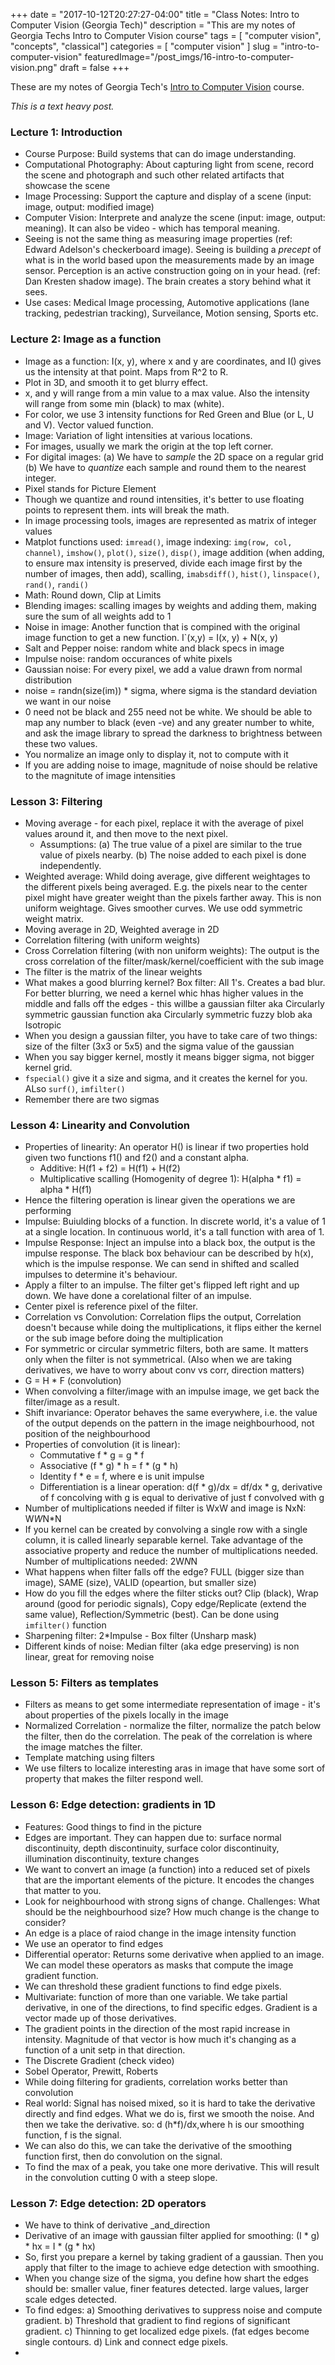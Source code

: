 +++
date        = "2017-10-12T20:27:27-04:00"
title       = "Class Notes: Intro to Computer Vision (Georgia Tech)"
description = "This are my notes of Georgia Techs Intro to Computer Vision course"
tags        = [ "computer vision", "concepts", "classical"]
categories  = [ "computer vision" ]
slug        = "intro-to-computer-vision"
featuredImage="/post_imgs/16-intro-to-computer-vision.png"
draft       = false
+++

These are my notes of Georgia Tech's [Intro to Computer Vision](https://www.udacity.com/course/introduction-to-computer-vision--ud810) course.

_This is a text heavy post._

### Lecture 1: Introduction

* Course Purpose: Build systems that can do image understanding.
* Computational Photography: About capturing light from scene, record the scene and photograph and such other related artifacts that showcase the scene
* Image Processing: Support the capture and display of a scene (input: image, output: modified image)
* Computer Vision: Interprete and analyze the scene (input: image, output: meaning). It can also be video - which has temporal meaning.
* Seeing is not the same thing as measuring image properties (ref: Edward Adelson's checkerboard image). Seeing is building a _precept_ of what is in the world based upon the measurements made by an image sensor. Perception is an active construction going on in your head. (ref: Dan Kresten shadow image). The brain creates a story behind what it sees.
* Use cases: Medical Image processing, Automotive applications (lane tracking, pedestrian tracking), Surveilance, Motion sensing, Sports etc.

### Lecture 2: Image as a function

* Image as a function: I(x, y), where x and y are coordinates, and I() gives us the intensity at that point. Maps from R^2 to R.
* Plot in 3D, and smooth it to get blurry effect.
* x, and y will range from a min value to a max value. Also the intensity will range from some min (black) to max (white).
* For color, we use 3 intensity functions for Red Green and Blue (or L, U and V). Vector valued function.
* Image: Variation of light intensities at various locations.
* For images, usually we mark the origin at the top left corner.
* For digital images: (a) We have to _sample_ the 2D space on a regular grid (b) We have to _quantize_ each sample and round them to the nearest integer.
* Pixel stands for Picture Element
* Though we quantize and round intensities, it's better to use floating points to represent them. ints will break the math.
* In image processing tools, images are represented as matrix of integer values
* Matplot functions used: `imread()`, image indexing: `img(row, col, channel)`, `imshow()`, `plot()`, `size()`, `disp()`, image addition (when adding, to ensure max intensity is preserved, divide each image first by the number of images, then add), scalling, `imabsdiff()`, `hist()`, `linspace()`, `rand()`, `randi()`
* Math: Round down, Clip at Limits
* Blending images: scalling images by weights and adding them, making sure the sum of all weights add to 1
* Noise in image: Another function that is compined with the original image function to get a new function. I`(x,y) = I(x, y) + N(x, y)
* Salt and Pepper noise: random white and black specs in image
* Impulse noise: random occurances of white pixels
* Gaussian noise: For every pixel, we add a value drawn from normal distribution
* noise = randn(size(im)) * sigma, where sigma is the standard deviation we want in our noise
* 0 need not be black and 255 need not be white. We should be able to map any number to black (even -ve) and any greater number to white, and ask the image library to spread the darkness to brightness between these two values.
* You normalize an image only to display it, not to compute with it
* If you are adding noise to image, magnitude of noise should be relative to the magnitute of image intensities


### Lesson 3: Filtering

* Moving average - for each pixel, replace it with the average of pixel values around it, and then move to the next pixel.
    * Assumptions: (a) The true value of a pixel are similar to the true value of pixels nearby. (b) The noise added to each pixel is done independently.
* Weighted average: Whild doing average, give different weightages to the different pixels being averaged. E.g. the pixels near to the center pixel might have greater weight than the pixels farther away. This is non uniform weightage. Gives smoother curves. We use odd symmetric weight matrix.
* Moving average in 2D, Weighted average in 2D
* Correlation filtering (with uniform weights)
* Cross Correlation filtering (with non uniform weights): The output is the cross correlation of the filter/mask/kernel/coefficient with the sub image
* The filter is the matrix of the linear weights
* What makes a good blurring kernel? Box filter: All 1's. Creates a bad blur. For better blurring, we need a kernel whic hhas higher values in the middle and falls off the edges - this willbe a gaussian filter aka Circularly symmetric gaussian function aka Circularly symmetric fuzzy blob aka Isotropic
* When you design a gaussian filter, you have to take care of two things: size of the filter (3x3 or 5x5) and the sigma value of the gaussian
* When you say bigger kernel, mostly it means bigger sigma, not bigger kernel grid.
* `fspecial()` give it a size and sigma, and it creates the kernel for you. ALso `surf()`, `imfilter()`
* Remember there are two sigmas

### Lesson 4: Linearity and Convolution

* Properties of linearity: An operator H() is linear if two properties hold given two functions f1() and f2() and a constant alpha.
    * Additive: H(f1 + f2) = H(f1) + H(f2)
    * Multiplicative scalling (Homogenity of degree 1): H(alpha * f1) = alpha * H(f1)
* Hence the filtering operation is linear given the operations we are performing
* Impulse: Buiulding blocks of a function. In discrete world, it's a value of 1 at a single location. In continuous world, it's a tall function with area of 1. 
* Impulse Response: Inject an impulse into a black box, the output is the impulse response. The black box behaviour can be described by h(x), which is the impulse response. We can send in shifted and scalled impulses to determine it's behaviour.
* Apply a filter to an impulse. The filter get's flipped left right and up down. We have done a corelational filter of an impulse.
* Center pixel is reference pixel of the filter.
* Correlation vs Convolution: Correlation flips the output, Correlation doesn't because while doing the multiplications, it flips either the kernel or the sub image before doing the multiplication
* For symmetric or circular symmetric filters, both are same. It matters only when the filter is not symmetrical. (Also when we are taking derivatives, we have to worry about conv vs corr, direction matters)
* G = H * F (convolution)
* When convolving a filter/image with an impulse image, we get back the filter/image as a result.
* Shift invariance: Operator behaves the same everywhere, i.e. the value of the output depends on the pattern in the image neighbourhood, not position of the neighbourhood
* Properties of convolution (it is linear):
    * Commutative f * g = g * f
    * Associative (f * g) * h = f * (g * h)
    * Identity f * e = f, where e is unit impulse
    * Differentiation is a linear operation: d(f * g)/dx = df/dx * g, derivative of f concolving with g is equal to derivative of just f convolved with g
* Number of multiplications needed if filter is WxW and image is NxN: W*W*N*N
* If you kernel can be created by convolving a single row with a single column, it is called linearly separable kernel. Take advantage of the associative property and reduce the number of multiplications needed. Number of multiplications needed: 2W*N*N
* What happens when filter falls off the edge? FULL (bigger size than image), SAME (size), VALID (opeartion, but smaller size)
* How do you fill the edges where the filter sticks out? Clip (black), Wrap around (good for periodic signals), Copy edge/Replicate (extend the same value), Reflection/Symmetric (best). Can be done using `imfilter()` function
* Sharpening filter: 2*Impulse - Box filter (Unsharp mask)
* Different kinds of noise: Median filter (aka edge preserving) is non linear, great for removing noise


### Lesson 5: Filters as templates

* Filters as means to get some intermediate representation of image - it's about properties of the pixels locally in the image
* Normalized Correlation - normalize the filter, normalize the patch below the filter, then do the correlation. The peak of the correlation is where the image matches the filter.
* Template matching using filters
* We use filters to localize interesting aras in image that have some sort of property that makes the filter respond well.

### Lesson 6: Edge detection: gradients in 1D

* Features: Good things to find in the picture
* Edges are important. They can happen due to: surface normal discontinuity, depth discontinuity, surface color discontinuity, illumination discontinuity, texture changes
* We want to convert an image (a function) into a reduced set of pixels that are the important elements of the picture. It encodes the changes that matter to you.
* Look for neighbourhood with strong signs of change. Challenges: What should be the neighbourhood size? How much change is the change to consider?
* An edge is a place of raiod change in the image intensity function
* We use an operator to find edges 
* Differential operator: Returns some derivative when applied to an image. We can model these operators as masks that compute the image gradient function.
* We can threshold these gradient functions to find edge pixels.
* Multivariate: function of more than one variable. We take partial derivative, in one of the directions, to find specific edges. Gradient is a vector made up of those derivatives.
* The gradient points in the direction of the most rapid increase in intensity. Magnitude of that vector is how much it's changing as a function of a unit setp in that direction.
* The Discrete Gradient (check video)
* Sobel Operator, Prewitt, Roberts
* While doing filtering for gradients, correlation works better than convolution
* Real world: Signal has noised mixed, so it is hard to take the derivative directly and find edges. What we do is, first we smooth the noise. And then we take the derivative. so: d (h*f)/dx,where h is our smoothing function, f is the signal.
* We can also do this, we can take the derivative of the smoothing function first, then do convolution on the signal. 
* To find the max of a peak, you take one more derivative. This will result in the convolution cutting 0 with a steep slope.


### Lesson 7: Edge detection: 2D operators

* We have to think of derivative _and_direction
* Derivative of an image with gaussian filter applied for smoothing: (I * g) * hx = I * (g * hx)
* So, first you prepare a kernel by taking gradient of a gaussian. Then you apply that filter to the image to achieve edge detection with smoothing.
* When you change size of the sigma, you define how shart the edges should be: smaller value, finer features detected. large values, larger scale edges detected.
* To find edges: a) Smoothing derivatives to suppress noise and compute gradient. b) Threshold that gradient to find regions of significant gradient. c) Thinning to get localized edge pixels. (fat edges become single contours. d) Link and connect edge pixels.
* 
